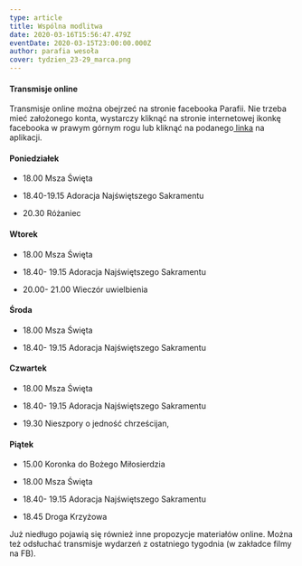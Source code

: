 ```yaml
---
type: article
title: Wspólna modlitwa
date: 2020-03-16T15:56:47.479Z
eventDate: 2020-03-15T23:00:00.000Z
author: parafia wesoła
cover: tydzien_23-29_marca.png
---
```


#### Transmisje online

Transmisje online można obejrzeć na stronie facebooka Parafii. Nie trzeba mieć założonego konta, wystarczy kliknąć na stronie internetowej ikonkę facebooka w prawym górnym rogu lub kliknąć na podanego[ linka](https://www.facebook.com/Parafia-Opatrzno%C5%9Bci-Bo%C5%BCej-Weso%C5%82a-444169575744240/?eid=ARDrEanAdCfm3pkpFkVacAXdvcVyub5HiDgv0deGiKQa0y1B_lZ-DF3DsHNunQVqFlsVcmas0xOqebXj) na aplikacji.

#### Poniedziałek

- 18.00 Msza Święta

- 18.40-19.15 Adoracja Najświętszego Sakramentu

- 20.30 Różaniec

#### Wtorek

- 18.00 Msza Święta

- 18.40- 19.15 Adoracja Najświętszego Sakramentu

- 20.00- 21.00 Wieczór uwielbienia

#### Środa

- 18.00 Msza Święta

- 18.40- 19.15 Adoracja Najświętszego Sakramentu

#### Czwartek

- 18.00 Msza Święta

- 18.40- 19.15 Adoracja Najświętszego Sakramentu

- 19.30 Nieszpory o jedność chrześcijan,

#### Piątek

- 15.00 Koronka do Bożego Miłosierdzia

- 18.00 Msza Święta

- 18.40- 19.15 Adoracja Najświętszego Sakramentu

- 18.45 Droga Krzyżowa

Już niedługo pojawią się również inne propozycje materiałów online. Można też odsłuchać transmisje wydarzeń z ostatniego tygodnia (w zakładce filmy na FB).
